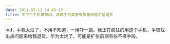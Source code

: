 ```yaml
---
date: 2011-07-11 14:43:13
title: 买了个手机真郁闷，非说手机类要有质量问题才给退货
---
```



md，手机太烂了，不用不知道，一用吓一跳。我正在疯狂的用这个手机，争取找出点问题来给我退货。华为太烂了，可能是扩张前期有些不择手段。